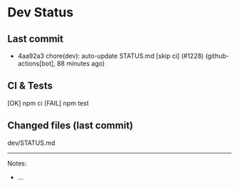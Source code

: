 # Dev Status

## Last commit
- 4aa92a3 chore(dev): auto-update STATUS.md [skip ci] (#1228) (github-actions[bot], 88 minutes ago)
## CI & Tests
[OK] npm ci
[FAIL] npm test

## Changed files (last commit)
dev/STATUS.md

---
Notes:
- ...
